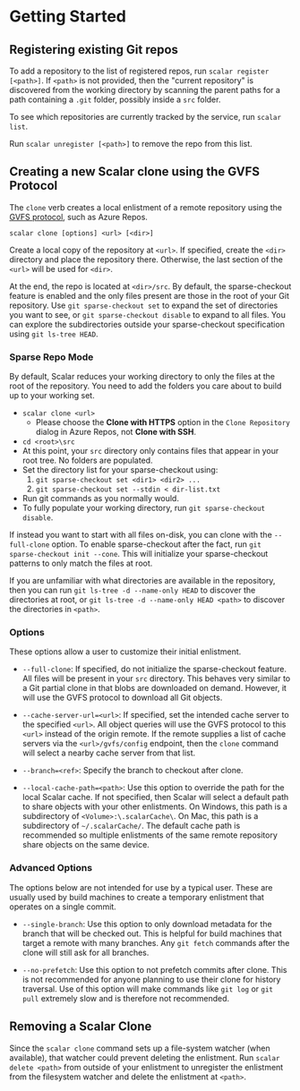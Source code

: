 Getting Started
===============

Registering existing Git repos
------------------------------

To add a repository to the list of registered repos, run `scalar register [<path>]`.
If `<path>` is not provided, then the "current repository" is discovered from
the working directory by scanning the parent paths for a path containing a `.git`
folder, possibly inside a `src` folder.

To see which repositories are currently tracked by the service, run
`scalar list`.

Run `scalar unregister [<path>]` to remove the repo from this list.

Creating a new Scalar clone using the GVFS Protocol
---------------------------------------------------

The `clone` verb creates a local enlistment of a remote repository using the
[GVFS protocol](https://github.com/microsoft/VFSForGit/blob/HEAD/Protocol.md),
such as Azure Repos.

```
scalar clone [options] <url> [<dir>]
```

Create a local copy of the repository at `<url>`. If specified, create the `<dir>`
directory and place the repository there. Otherwise, the last section of the `<url>`
will be used for `<dir>`.

At the end, the repo is located at `<dir>/src`. By default, the sparse-checkout
feature is enabled and the only files present are those in the root of your
Git repository. Use `git sparse-checkout set` to expand the set of directories
you want to see, or `git sparse-checkout disable` to expand to all files. You
can explore the subdirectories outside your sparse-checkout specification using
`git ls-tree HEAD`.

### Sparse Repo Mode

By default, Scalar reduces your working directory to only the files at the
root of the repository. You need to add the folders you care about to build up
to your working set.

* `scalar clone <url>`
  * Please choose the **Clone with HTTPS** option in the `Clone Repository` dialog in Azure Repos, not **Clone with SSH**.
* `cd <root>\src`
* At this point, your `src` directory only contains files that appear in your root
  tree. No folders are populated.
* Set the directory list for your sparse-checkout using:
	1. `git sparse-checkout set <dir1> <dir2> ...`
	2. `git sparse-checkout set --stdin < dir-list.txt`
* Run git commands as you normally would.
* To fully populate your working directory, run `git sparse-checkout disable`.

If instead you want to start with all files on-disk, you can clone with the
`--full-clone` option. To enable sparse-checkout after the fact, run
`git sparse-checkout init --cone`. This will initialize your sparse-checkout
patterns to only match the files at root.

If you are unfamiliar with what directories are available in the repository,
then you can run `git ls-tree -d --name-only HEAD` to discover the directories
at root, or `git ls-tree -d --name-only HEAD <path>` to discover the directories
in `<path>`.

### Options

These options allow a user to customize their initial enlistment.

* `--full-clone`: If specified, do not initialize the sparse-checkout feature.
  All files will be present in your `src` directory. This behaves very similar
  to a Git partial clone in that blobs are downloaded on demand. However, it
  will use the GVFS protocol to download all Git objects.

* `--cache-server-url=<url>`: If specified, set the intended cache server to
  the specified `<url>`. All object queries will use the GVFS protocol to this
  `<url>` instead of the origin remote. If the remote supplies a list of
  cache servers via the `<url>/gvfs/config` endpoint, then the `clone` command
  will select a nearby cache server from that list.

* `--branch=<ref>`: Specify the branch to checkout after clone.

* `--local-cache-path=<path>`: Use this option to override the path for the
  local Scalar cache. If not specified, then Scalar will select a default
  path to share objects with your other enlistments. On Windows, this path
  is a subdirectory of `<Volume>:\.scalarCache\`. On Mac, this path is a
  subdirectory of `~/.scalarCache/`. The default cache path is recommended so
  multiple enlistments of the same remote repository share objects on the
  same device.

### Advanced Options

The options below are not intended for use by a typical user. These are
usually used by build machines to create a temporary enlistment that
operates on a single commit.

* `--single-branch`: Use this option to only download metadata for the branch
  that will be checked out. This is helpful for build machines that target
  a remote with many branches. Any `git fetch` commands after the clone will
  still ask for all branches.

* `--no-prefetch`: Use this option to not prefetch commits after clone. This
  is not recommended for anyone planning to use their clone for history
  traversal. Use of this option will make commands like `git log` or
  `git pull` extremely slow and is therefore not recommended.

Removing a Scalar Clone
-----------------------

Since the `scalar clone` command sets up a file-system watcher (when available),
that watcher could prevent deleting the enlistment. Run `scalar delete <path>`
from outside of your enlistment to unregister the enlistment from the filesystem
watcher and delete the enlistment at `<path>`.
